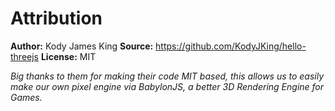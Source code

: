 # Attribution

**Author:** Kody James King
**Source:** https://github.com/KodyJKing/hello-threejs
**License:** MIT

_Big thanks to them for making their code MIT based, 
this allows us to easily make our own pixel engine via
BabylonJS, a better 3D Rendering Engine for Games._